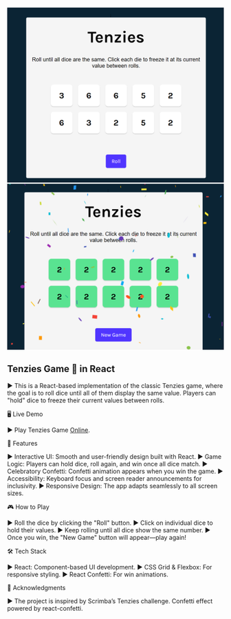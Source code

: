![Screenshot-1](screenshots/Screenshot-1.png)
![Screenshot-2](screenshots/Screenshot-2.png)

## Tenzies Game 🎲  in React

► This is a React-based implementation of the classic Tenzies game, where the goal is to roll dice until all of them display the same value. Players can "hold" dice to freeze their current values between rolls.

🖥️ Live Demo

► Play Tenzies Game [Online](https://tenziesgameplay.netlify.app/).

🚀 Features

► Interactive UI: Smooth and user-friendly design built with React.
► Game Logic: Players can hold dice, roll again, and win once all dice match.
► Celebratory Confetti: Confetti animation appears when you win the game.
► Accessibility: Keyboard focus and screen reader announcements for inclusivity.
► Responsive Design: The app adapts seamlessly to all screen sizes.

🎮 How to Play

► Roll the dice by clicking the "Roll" button.
► Click on individual dice to hold their values.
► Keep rolling until all dice show the same number.
► Once you win, the "New Game" button will appear—play again!

🛠️ Tech Stack

► React: Component-based UI development.
► CSS Grid & Flexbox: For responsive styling.
► React Confetti: For win animations.

🌟 Acknowledgments

► The project is inspired by Scrimba’s Tenzies challenge.
Confetti effect powered by react-confetti.

